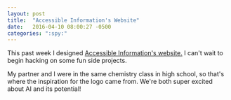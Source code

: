 ```yaml
---
layout: post
title:  "Accessible Information's Website"
date:   2016-04-10 08:00:27 -0500
categories: ":spy:"
---
```


<p>This past week I designed <a href="http://davemuench.com/accessible-information">Accessible Information's website.</a> I can't wait to begin hacking on some fun side projects.</p> 

<p>My partner and I were in the same chemistry class in high school, so that's where the inspiration for the logo came from. We're both super excited about AI and its potential!</p>
